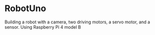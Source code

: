 # RobotUno
Building a robot with a camera, two driving motors, a servo motor, and a sensor.
Using Raspberry Pi 4 model B
